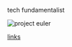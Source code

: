 tech fundamentalist

![project euler](https://projecteuler.net/profile/404salad.png)

[links](https://404salad.vercel.app#links)
